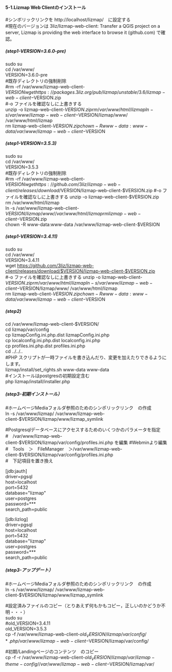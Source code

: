 #### 5-1.Lizmap Web Clientのインストール  
#シンボリックリンクを http://localhost/lizmap/　に設定する  
#現在のバージョンは 3liz/lizmap-web-client: Transfer a QGIS project on a server, Lizmap is providing the web interface to browse it (github.com) で確認。  

##### (step1-VERSION=3.6.0-pre) 
sudo su  
cd /var/www/  
VERSION=3.6.0-pre  
#既存ディレクトリの強制削除  
#rm -rf /var/www/lizmap-web-client-$VERSION  
wget https://packages.3liz.org/pub/lizmap/unstable/3.6/lizmap-web-client-$VERSION.zip  
#-o	ファイルを確認なしに上書きする  
unzip -o lizmap-web-client-$VERSION.zip  
rm /var/www/html/lizmap  
ln -s /var/www/lizmap-web-client-$VERSION/lizmap/www/ /var/www/html/lizmap  
rm lizmap-web-client-$VERSION.zip  
chown -R www-data:www-data /var/www/lizmap-web-client-$VERSION  

##### (step1-VERSION=3.5.3) 
sudo su  
cd /var/www/  
VERSION=3.5.3  
#既存ディレクトリの強制削除  
#rm -rf /var/www/lizmap-web-client-$VERSION  
wget https://github.com/3liz/lizmap-web-client/releases/download/$VERSION/lizmap-web-client-$VERSION.zip  
#-o	ファイルを確認なしに上書きする  
unzip -o lizmap-web-client-$VERSION.zip  
rm /var/www/html/lizmap  
ln -s /var/www/lizmap-web-client-$VERSION/lizmap/www/ /var/www/html/lizmap  
rm lizmap-web-client-$VERSION.zip  
chown -R www-data:www-data /var/www/lizmap-web-client-$VERSION  

##### (step1-VERSION=3.4.11)  
sudo su  
cd /var/www/  
VERSION=3.4.11  
wget https://github.com/3liz/lizmap-web-client/releases/download/$VERSION/lizmap-web-client-$VERSION.zip  
#-o	ファイルを確認なしに上書きする
unzip -o lizmap-web-client-$VERSION.zip  
rm /var/www/html/lizmap  
ln -s /var/www/lizmap-web-client-$VERSION/lizmap/www/ /var/www/html/lizmap  
rm lizmap-web-client-$VERSION.zip  
chown -R www-data:www-data /var/www/lizmap-web-client-$VERSION  

##### (step2)  
cd /var/www/lizmap-web-client-$VERSION/  
cd lizmap/var/config  
cp lizmapConfig.ini.php.dist lizmapConfig.ini.php  
cp localconfig.ini.php.dist localconfig.ini.php  
cp profiles.ini.php.dist profiles.ini.php  
cd ../../..  
#PHP スクリプトが一時ファイルを書き込んだり、変更を加えたりできるようにします。  
lizmap/install/set_rights.sh www-data www-data  
#インストールはpostgresの初期設定含む  
php lizmap/install/installer.php  

#####  (step3-初期インストール）
#ホームページMediaフォルダ参照のためのシンポリックリンク　の作成  
ln -s /var/www/lizmap/ /var/www/lizmap-web-client-$VERSION/lizmap/www/lizmap_symlink  

#Postgresqlデータベースにアクセスするためのいくつかのパラメータを指定  
#　/var/www/lizmap-web-client-$VERSION/lizmap/var/config/profiles.ini.php を編集  
#Webminより編集  
#　Tools　＞　FileManager　＞/var/www/lizmap-web-client-$VERSION/lizmap/var/config/profiles.ini.php  
#　下記項目を置き換え  

[jdb:jauth]  
driver=pgsql  
host=localhost  
port=5432  
database="lizmap"  
user=postgres  
password=***  
search_path=public  

[jdb:lizlog]  
driver=pgsql  
host=localhost  
port=5432  
database="lizmap"  
user=postgres  
password=***  
search_path=public

#####  (step3-アップデート）
#ホームページMediaフォルダ参照のためのシンポリックリンク　の作成  
ln -s /var/www/lizmap/ /var/www/lizmap-web-client-$VERSION/lizmap/www/lizmap_symlink  

#設定済みファイルのコピー（とりあえず何もかもコピー，正しいのかどうか不明・・・）  
sudo su  
#old_VERSION=3.4.11  
old_VERSION=3.5.3  
cp -f /var/www/lizmap-web-client-$old_VERSION/lizmap/var/config/*.php  /var/www/lizmap-web-client-$VERSION/lizmap/var/config/  

#初期/Landingページのコンテンツ　のコピー  
cp -f -r /var/www/lizmap-web-client-$old_VERSION/lizmap/var/lizmap-theme-config/ /var/www/lizmap-web-client-$VERSION/lizmap/var/
